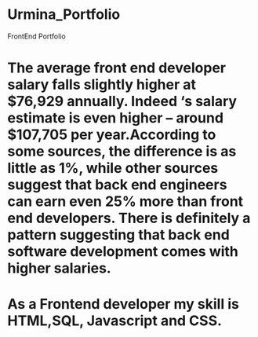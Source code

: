 # Urmina_Portfolio
FrontEnd Portfolio
# The average front end developer salary falls slightly higher at $76,929 annually. Indeed ‘s salary estimate is even higher – around $107,705 per year.According to some sources, the difference is as little as 1%, while other sources suggest that back end engineers can earn even 25% more than front end developers. There is definitely a pattern suggesting that back end software development comes with higher salaries.
# As a Frontend developer my skill is HTML,SQL, Javascript and CSS.
